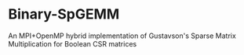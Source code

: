 # Binary-SpGEMM
An MPI+OpenMP hybrid implementation of Gustavson's Sparse Matrix Multiplication for Boolean CSR matrices
